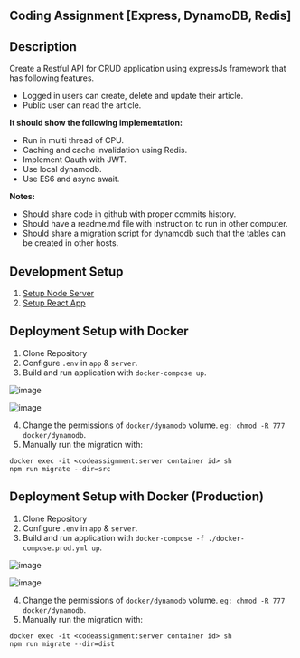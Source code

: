 ## Coding Assignment [Express, DynamoDB, Redis]

## Description
Create a Restful API for CRUD application using expressJs framework that has
following features.

- Logged in users can create, delete and update their article.
- Public user can read the article.

**It should show the following implementation:**

- Run in multi thread of CPU.
- Caching and cache invalidation using Redis.
- Implement Oauth with JWT.
- Use local dynamodb.
- Use ES6 and async await.

**Notes:**

- Should share code in github with proper commits history.
- Should have a readme.md file with instruction to run in other computer.
- Should share a migration script for dynamodb such that the tables can be created in other hosts.

## Development Setup
1. [Setup Node Server](server)
2. [Setup React App](app)

## Deployment Setup with Docker
1. Clone Repository
2. Configure `.env` in `app` & `server`.
3. Build and run application with `docker-compose up`.

![image](https://user-images.githubusercontent.com/25634165/125441365-4440d190-56c3-44af-86da-a49bc2645d10.png)

![image](https://user-images.githubusercontent.com/25634165/125441658-83541d9a-1d87-4ab8-a3f6-38c3a407f780.png)

4. Change the permissions of `docker/dynamodb` volume. `eg: chmod -R 777 docker/dynamodb`.
5. Manually run the migration with:
```
docker exec -it <codeassignment:server container id> sh
npm run migrate --dir=src
```

## Deployment Setup with Docker (Production)
1. Clone Repository
2. Configure `.env` in `app` & `server`.
3. Build and run application with `docker-compose -f ./docker-compose.prod.yml up`.

![image](https://user-images.githubusercontent.com/25634165/141159455-b46a923e-8b1e-43e4-a7b8-a3d806824674.png)

![image](https://user-images.githubusercontent.com/25634165/141159336-23831e59-fe9f-42c6-9d9b-c8a2faf8722e.png)

4. Change the permissions of `docker/dynamodb` volume. `eg: chmod -R 777 docker/dynamodb`.
5. Manually run the migration with:
```
docker exec -it <codeassignment:server container id> sh
npm run migrate --dir=dist
```
